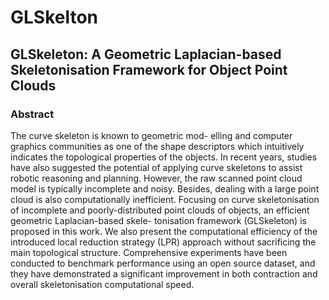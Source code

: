 # GLSkelton
## GLSkeleton: A Geometric Laplacian-based Skeletonisation Framework for Object Point Clouds
### Abstract 
The curve skeleton is known to geometric mod-
elling and computer graphics communities as one of the shape
descriptors which intuitively indicates the topological properties
of the objects. In recent years, studies have also suggested the
potential of applying curve skeletons to assist robotic reasoning
and planning. However, the raw scanned point cloud model is
typically incomplete and noisy. Besides, dealing with a large
point cloud is also computationally inefficient. Focusing on
curve skeletonisation of incomplete and poorly-distributed point
clouds of objects, an efficient geometric Laplacian-based skele-
tonisation framework (GLSkeleton) is proposed in this work.
We also present the computational efficiency of the introduced
local reduction strategy (LPR) approach without sacrificing
the main topological structure. Comprehensive experiments
have been conducted to benchmark performance using an
open source dataset, and they have demonstrated a significant
improvement in both contraction and overall skeletonisation
computational speed.

